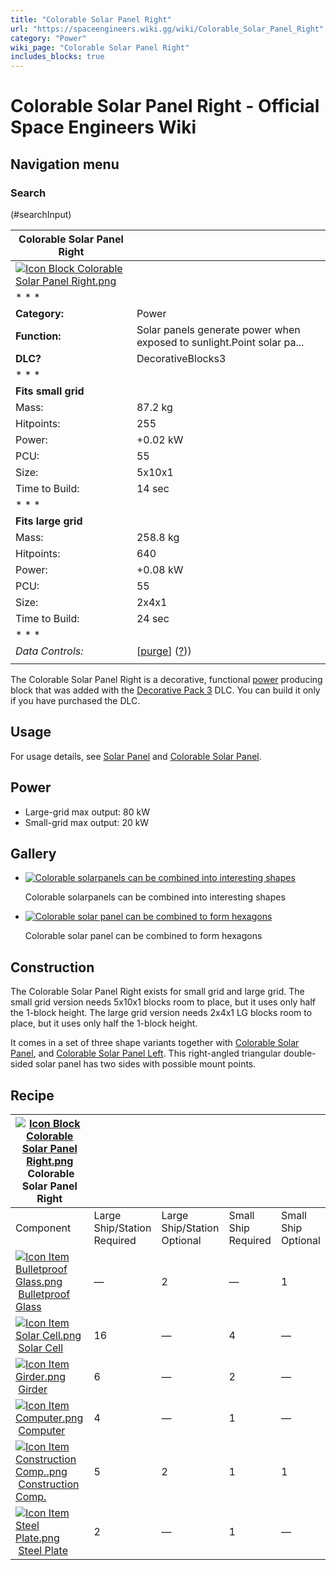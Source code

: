 ```yaml
---
title: "Colorable Solar Panel Right"
url: "https://spaceengineers.wiki.gg/wiki/Colorable_Solar_Panel_Right"
category: "Power"
wiki_page: "Colorable Solar Panel Right"
includes_blocks: true
---
```


# Colorable Solar Panel Right - Official Space Engineers Wiki

## Navigation menu

### Search

(#searchInput)

| Colorable Solar Panel Right |     |
| --- | --- |
| [![Icon Block Colorable Solar Panel Right.png](https://spaceengineers.wiki.gg/images/5/51/Icon_Block_Colorable_Solar_Panel_Right.png?b2780b)](https://spaceengineers.wiki.gg/wiki/File:Icon_Block_Colorable_Solar_Panel_Right.png) |     |
| * * * |     |
| **Category:** | Power |
| **Function:** | Solar panels generate power when exposed to sunlight.Point solar pa... |
| **DLC?** | DecorativeBlocks3 |
| * * * |     |
| **Fits small grid** |     |
| Mass: | 87.2 kg |
| Hitpoints: | 255 |
| Power: | +0.02 kW |
| PCU: | 55  |
| Size: | 5x10x1 |
| Time to Build: | 14 sec |
| * * * |     |
| **Fits large grid** |     |
| Mass: | 258.8 kg |
| Hitpoints: | 640 |
| Power: | +0.08 kW |
| PCU: | 55  |
| Size: | 2x4x1 |
| Time to Build: | 24 sec |
| * * * |     |
| _Data Controls:_ | \[[purge](https://spaceengineers.wiki.gg/wiki/Colorable_Solar_Panel_Right?action=purge)\] ([?](https://spaceengineers.wiki.gg/wiki/Template:Info_Block))) |
|     |     |

The Colorable Solar Panel Right is a decorative, functional [power](https://spaceengineers.wiki.gg/wiki/Power "Power") producing block that was added with the [Decorative Pack 3](https://spaceengineers.wiki.gg/wiki/Decorative_Pack_3 "Decorative Pack 3") DLC. You can build it only if you have purchased the DLC.

## Usage

For usage details, see [Solar Panel](https://spaceengineers.wiki.gg/wiki/Solar_Panel "Solar Panel") and [Colorable Solar Panel](https://spaceengineers.wiki.gg/wiki/Colorable_Solar_Panel "Colorable Solar Panel").

## Power

*   Large-grid max output: 80 kW
*   Small-grid max output: 20 kW

## Gallery

*   [![Colorable solarpanels can be combined into interesting shapes](https://spaceengineers.wiki.gg/images/thumb/a/a0/Colorable-solar-panels.png/120px-Colorable-solar-panels.png?95c2e2)](https://spaceengineers.wiki.gg/wiki/File:Colorable-solar-panels.png "Colorable solarpanels can be combined into interesting shapes")
    
    Colorable solarpanels can be combined into interesting shapes
    
*   [![Colorable solar panel can be combined to form hexagons](https://spaceengineers.wiki.gg/images/thumb/5/5d/Colorable-solar-panel-hexagon.jpg/118px-Colorable-solar-panel-hexagon.jpg?e60fb3)](https://spaceengineers.wiki.gg/wiki/File:Colorable-solar-panel-hexagon.jpg "Colorable solar panel can be combined to form hexagons")
    
    Colorable solar panel can be combined to form hexagons
    

## Construction

The Colorable Solar Panel Right exists for small grid and large grid. The small grid version needs 5x10x1 blocks room to place, but it uses only half the 1-block height. The large grid version needs 2x4x1 LG blocks room to place, but it uses only half the 1-block height.

It comes in a set of three shape variants together with [Colorable Solar Panel](https://spaceengineers.wiki.gg/wiki/Colorable_Solar_Panel "Colorable Solar Panel"), and [Colorable Solar Panel Left](https://spaceengineers.wiki.gg/wiki/Colorable_Solar_Panel_Left "Colorable Solar Panel Left"). This right-angled triangular double-sided solar panel has two sides with possible mount points.

## Recipe

| [![Icon Block Colorable Solar Panel Right.png](https://spaceengineers.wiki.gg/images/thumb/5/51/Icon_Block_Colorable_Solar_Panel_Right.png/21px-Icon_Block_Colorable_Solar_Panel_Right.png?b2780b)](https://spaceengineers.wiki.gg/wiki/Colorable_Solar_Panel_Right "Colorable Solar Panel Right") Colorable Solar Panel Right |     |     |     |     |
| --- | --- | --- | --- | --- |
| Component | Large Ship/Station  <br>Required | Large Ship/Station  <br>Optional | Small Ship  <br>Required | Small Ship  <br>Optional |
| [![Icon Item Bulletproof Glass.png](https://spaceengineers.wiki.gg/images/thumb/c/c1/Icon_Item_Bulletproof_Glass.png/21px-Icon_Item_Bulletproof_Glass.png?1941ea)](https://spaceengineers.wiki.gg/wiki/Bulletproof_Glass "Bulletproof Glass") [Bulletproof Glass](https://spaceengineers.wiki.gg/wiki/Bulletproof_Glass "Bulletproof Glass") | —   | 2   | —   | 1   |
| [![Icon Item Solar Cell.png](https://spaceengineers.wiki.gg/images/thumb/0/0a/Icon_Item_Solar_Cell.png/21px-Icon_Item_Solar_Cell.png?70153c)](https://spaceengineers.wiki.gg/wiki/Solar_Cell "Solar Cell") [Solar Cell](https://spaceengineers.wiki.gg/wiki/Solar_Cell "Solar Cell") | 16  | —   | 4   | —   |
| [![Icon Item Girder.png](https://spaceengineers.wiki.gg/images/thumb/e/e9/Icon_Item_Girder.png/21px-Icon_Item_Girder.png?b2c906)](https://spaceengineers.wiki.gg/wiki/Girder "Girder") [Girder](https://spaceengineers.wiki.gg/wiki/Girder "Girder") | 6   | —   | 2   | —   |
| [![Icon Item Computer.png](https://spaceengineers.wiki.gg/images/thumb/7/72/Icon_Item_Computer.png/21px-Icon_Item_Computer.png?65c1a4)](https://spaceengineers.wiki.gg/wiki/Computer "Computer") [Computer](https://spaceengineers.wiki.gg/wiki/Computer "Computer") | 4   | —   | 1   | —   |
| [![Icon Item Construction Comp..png](https://spaceengineers.wiki.gg/images/thumb/4/45/Icon_Item_Construction_Comp..png/21px-Icon_Item_Construction_Comp..png?cdc26f)](https://spaceengineers.wiki.gg/wiki/Construction_Comp. "Construction Comp.") [Construction Comp.](https://spaceengineers.wiki.gg/wiki/Construction_Comp. "Construction Comp.") | 5   | 2   | 1   | 1   |
| [![Icon Item Steel Plate.png](https://spaceengineers.wiki.gg/images/thumb/4/4c/Icon_Item_Steel_Plate.png/21px-Icon_Item_Steel_Plate.png?437e3a)](https://spaceengineers.wiki.gg/wiki/Steel_Plate "Steel Plate") [Steel Plate](https://spaceengineers.wiki.gg/wiki/Steel_Plate "Steel Plate") | 2   | —   | 1   | —   |